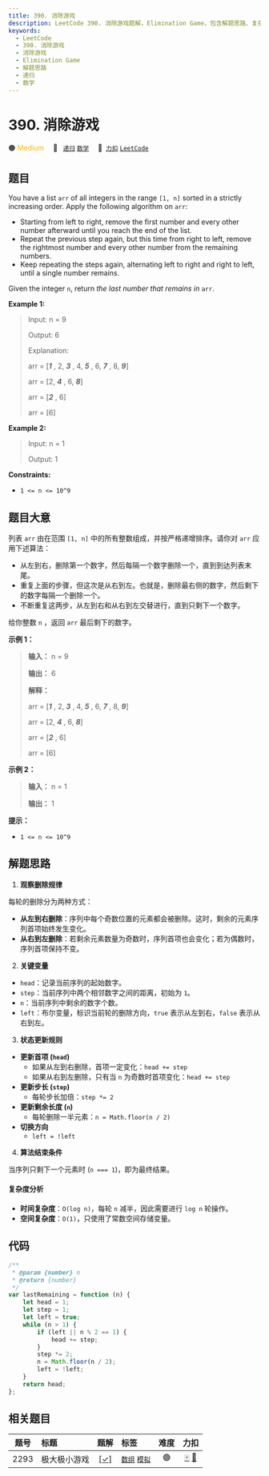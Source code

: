 ```yaml
---
title: 390. 消除游戏
description: LeetCode 390. 消除游戏题解，Elimination Game，包含解题思路、复杂度分析以及完整的 JavaScript 代码实现。
keywords:
  - LeetCode
  - 390. 消除游戏
  - 消除游戏
  - Elimination Game
  - 解题思路
  - 递归
  - 数学
---
```


# 390. 消除游戏

🟠 <font color=#ffb800>Medium</font>&emsp; 🔖&ensp; [`递归`](/tag/recursion.md) [`数学`](/tag/math.md)&emsp; 🔗&ensp;[`力扣`](https://leetcode.cn/problems/elimination-game) [`LeetCode`](https://leetcode.com/problems/elimination-game)

## 题目

You have a list `arr` of all integers in the range `[1, n]` sorted in a
strictly increasing order. Apply the following algorithm on `arr`:

- Starting from left to right, remove the first number and every other number afterward until you reach the end of the list.
- Repeat the previous step again, but this time from right to left, remove the rightmost number and every other number from the remaining numbers.
- Keep repeating the steps again, alternating left to right and right to left, until a single number remains.

Given the integer `n`, return _the last number that remains in_ `arr`.

**Example 1:**

> Input: n = 9
>
> Output: 6
>
> Explanation:
>
> arr = [**_1_** , 2, _**3**_ , 4, _**5**_ , 6, _**7**_ , 8, _**9**_]
>
> arr = [2, _**4**_ , 6, _**8**_]
>
> arr = [_**2**_ , 6]
>
> arr = [6]

**Example 2:**

> Input: n = 1
>
> Output: 1

**Constraints:**

- `1 <= n <= 10^9`

## 题目大意

列表 `arr` 由在范围 `[1, n]` 中的所有整数组成，并按严格递增排序。请你对 `arr` 应用下述算法：

- 从左到右，删除第一个数字，然后每隔一个数字删除一个，直到到达列表末尾。
- 重复上面的步骤，但这次是从右到左。也就是，删除最右侧的数字，然后剩下的数字每隔一个删除一个。
- 不断重复这两步，从左到右和从右到左交替进行，直到只剩下一个数字。

给你整数 `n` ，返回 `arr` 最后剩下的数字。

**示例 1：**

> **输入：** n = 9
>
> **输出：** 6
>
> **解释：**
>
> arr = [**_1_** , 2, _**3**_ , 4, _**5**_ , 6, _**7**_ , 8, _**9**_]
>
> arr = [2, _**4**_ , 6, _**8**_]
>
> arr = [_**2**_ , 6]
>
> arr = [6]

**示例 2：**

> **输入：** n = 1
>
> **输出：** 1

**提示：**

- `1 <= n <= 10^9`

## 解题思路

1. **观察删除规律**

每轮的删除分为两种方式：

- **从左到右删除**：序列中每个奇数位置的元素都会被删除。这时，剩余的元素序列首项始终发生变化。
- **从右到左删除**：若剩余元素数量为奇数时，序列首项也会变化；若为偶数时，序列首项保持不变。

2. **关键变量**

- `head`：记录当前序列的起始数字。
- `step`：当前序列中两个相邻数字之间的距离，初始为 `1`。
- `n`：当前序列中剩余的数字个数。
- `left`：布尔变量，标识当前轮的删除方向，`true` 表示从左到右，`false` 表示从右到左。

3. **状态更新规则**

- **更新首项 (`head`)**
  - 如果从左到右删除，首项一定变化：`head += step`
  - 如果从右到左删除，只有当 `n` 为奇数时首项变化：`head += step`
- **更新步长 (`step`)**
  - 每轮步长加倍：`step *= 2`
- **更新剩余长度 (`n`)**
  - 每轮删除一半元素：`n = Math.floor(n / 2)`
- **切换方向**
  - `left = !left`

4. **算法结束条件**

当序列只剩下一个元素时 (`n === 1`)，即为最终结果。

#### 复杂度分析

- **时间复杂度**：`O(log n)`，每轮 `n` 减半，因此需要进行 `log n` 轮操作。
- **空间复杂度**：`O(1)`，只使用了常数空间存储变量。

## 代码

```javascript
/**
 * @param {number} n
 * @return {number}
 */
var lastRemaining = function (n) {
	let head = 1;
	let step = 1;
	let left = true;
	while (n > 1) {
		if (left || n % 2 == 1) {
			head += step;
		}
		step *= 2;
		n = Math.floor(n / 2);
		left = !left;
	}
	return head;
};
```

## 相关题目

<!-- prettier-ignore -->
| 题号 | 标题 | 题解 | 标签 | 难度 | 力扣 |
| :------: | :------ | :------: | :------ | :------: | :------: |
| 2293 | 极大极小游戏 | [[✓]](/problem/2293.md) |  [`数组`](/tag/array.md) [`模拟`](/tag/simulation.md) | 🟢 | [🀄️](https://leetcode.cn/problems/min-max-game) [🔗](https://leetcode.com/problems/min-max-game) |